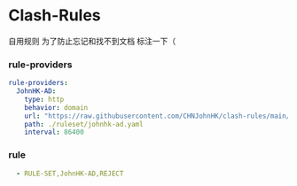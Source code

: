 # Clash-Rules
自用规则
为了防止忘记和找不到文档 标注一下（
### rule-providers
```yaml
rule-providers:
  JohnHK-AD:
    type: http
    behavior: domain
    url: "https://raw.githubusercontent.com/CHNJohnHK/clash-rules/main/rules/johnhk-ad.yaml"
    path: ./ruleset/johnhk-ad.yaml
    interval: 86400
```
### rule
```yaml
  - RULE-SET,JohnHK-AD,REJECT
```
